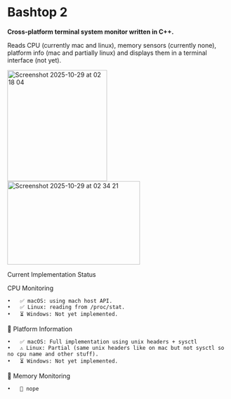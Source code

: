 # Bashtop 2

**Cross-platform terminal system monitor written in C++.**

Reads CPU (currently mac and linux), memory sensors (currently none), platform info (mac and partially linux) and displays them in a terminal interface (not yet).

<img width="227" height="253" alt="Screenshot 2025-10-29 at 02 18 04" src="https://github.com/user-attachments/assets/4692729c-eb3f-4935-a8fc-65ed74a01a58" />
<img width="302" height="190" alt="Screenshot 2025-10-29 at 02 34 21" src="https://github.com/user-attachments/assets/89ff6d9f-21fc-467e-b8ad-06bf1cd666c5" />

Current Implementation Status

CPU Monitoring

	•	✅ macOS: using mach host API.
	•	✅ Linux: reading from /proc/stat.
	•	⏳ Windows: Not yet implemented.

💾 Platform Information

	•	✅ macOS: Full implementation using unix headers + sysctl
	•	⚠️ Linux: Partial (same unix headers like on mac but not sysctl so no cpu name and other stuff).
	•	⏳ Windows: Not yet implemented.

🧮 Memory Monitoring

	•	🚧 nope
